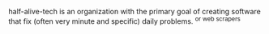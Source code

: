 half-alive-tech is an organization with the primary goal of creating software that fix (often very minute and specific) daily problems.
<sup>or web scrapers</sup>
